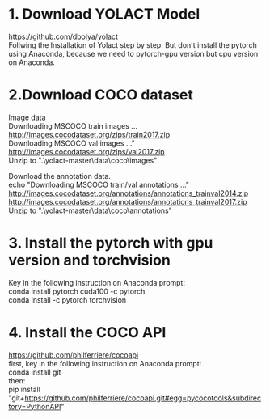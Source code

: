 # 1. Download YOLACT Model 
https://github.com/dbolya/yolact  
Follwing the Installation of Yolact step by step.
But don't install the pytorch using Anaconda, because we need to pytorch-gpu version but cpu version on Anaconda.

# 2.Download COCO dataset  
Image data  
Downloading MSCOCO train images ...  
http://images.cocodataset.org/zips/train2017.zip  
Downloading MSCOCO val images ..."  
http://images.cocodataset.org/zips/val2017.zip   
Unzip to ".\yolact-master\data\coco\images"  

Download the annotation data.  
echo "Downloading MSCOCO train/val annotations ..."  
http://images.cocodataset.org/annotations/annotations_trainval2014.zip  
http://images.cocodataset.org/annotations/annotations_trainval2017.zip   
Unzip to ".\yolact-master\data\coco\annotations"  

# 3. Install the pytorch with gpu version and torchvision  
Key in the following instruction on Anaconda prompt:  
conda install pytorch cuda100 -c pytorch  
conda install -c pytorch torchvision   

# 4. Install the COCO API  
https://github.com/philferriere/cocoapi   
first, key in the following instruction on Anaconda prompt:  
conda install git  
then:  
pip install "git+https://github.com/philferriere/cocoapi.git#egg=pycocotools&subdirectory=PythonAPI"  
